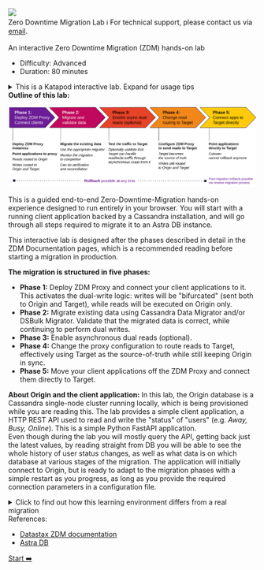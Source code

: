 <!-- TOP -->
<div class="top">
  <img class="scenario-academy-logo" src="https://datastax-academy.github.io/katapod-shared-assets/images/ds-academy-2023.svg" />
  <div class="scenario-title-section">
    <span class="scenario-title">Zero Downtime Migration Lab</span>
    <span class="scenario-subtitle">ℹ️ For technical support, please contact us via <a href="mailto:academy@datastax.com">email</a>.</span>
  </div>
</div>

<!-- CONTENT -->
<main>
    <br/>
    <div class="container px-4 py-2">
      <div class="row g-4 py-2 row-cols-1 row-cols-lg-1">
        <div class="feature col div-choice">
          <div class="scenario-description">An interactive Zero Downtime Migration (ZDM) hands-on lab</div>
          <ul>
            <li><span class="scenario-description-attribute">Difficulty</span>: Advanced</li>
            <li><span class="scenario-description-attribute">Duration</span>: 80 minutes</li>
          </ul>
          <details class="katapod-details"><summary>This is a Katapod interactive lab. Expand for usage tips</summary>
            <p>
              <i>
                This hands-on lab is built using the Katapod engine. If you have never encountered it before, this is how you use it:
              </i>
              <ul>
                <li>
                  You will proceed through a series of steps on the left panel, advancing to the next step by the click of a button.
                </li>
                <li>
                  On the right part of the lab, one or more consoles are spawned for you to execute commands and interact with the system.
                </li>
                <li>
                  Each step provides instructions and explanations on what is going on.
                </li>
                <li>
                  In particular, click on code blocks to execute them in their target console.
                </li>
                <li>
                  Commands that are executed already are marked as such. Usually you can execute a command as many times as you want (though this might not always be what you want to do).
                </li>
              </ul>
              <i><strong>Note:</strong> please do not leave the lab idle for longer than a few minutes, otherwise it would get hibernated, thereby losing some of its state, and you might need to start it all over.</i>
            </p>
          </details>
        </div>
      </div>
      <div class="row g-4 py-2 row-cols-1 row-cols-lg-1">
        <div class="feature col div-choice">
          <div class="scenario-description">
            <strong>Outline of this lab:</strong>
          </div>
          <div class="scenario-description">
            <p>
              <img src="https://raw.githubusercontent.com/DataStax-Academy/zdm-scenario-katapod/main/images/pz_annotated.png" />
            </p>
          </div>
          <div class="scenario-description-attribute">
            <p>
              This is a guided end-to-end Zero-Downtime-Migration hands-on experience
              designed to run entirely in your browser. You will start with a running client application
              backed by a Cassandra installation, and will go through all steps required
              to migrate it to an Astra DB instance.
            </p>
            <p>
              This interactive lab is designed after the phases described in detail in the ZDM Documentation pages,
              which is a recommended reading before starting a migration in production.
            </p>
            <p><strong>The migration is structured in five phases:</strong></p>
            <ul>
              <li>
                <strong>Phase 1:</strong>
                Deploy ZDM Proxy and connect your client applications to it. This activates the dual-write logic: writes will be "bifurcated" (sent both to Origin and Target), while reads will be executed on Origin only.
              </li>
              <li>
                <strong>Phase 2:</strong>
                Migrate existing data using Cassandra Data Migrator and/or DSBulk Migrator. Validate that the migrated data is correct, while continuing to perform dual writes.
              </li>
              <li>
                <strong>Phase 3:</strong>
                Enable asynchronous dual reads (optional).
              </li>
              <li>
                <strong>Phase 4:</strong>
                Change the proxy configuration to route reads to Target, effectively using Target as the source-of-truth while still keeping Origin in sync.
              </li>
              <li>
                <strong>Phase 5:</strong>
                Move your client applications off the ZDM Proxy and connect them directly to Target.
              </li>
            </ul>
            <p>
              <strong>About Origin and the client application:</strong>
              In this lab, the Origin database is a Cassandra single-node cluster running locally, which is being
              provisioned while you are reading this.
              The lab provides a simple client application, a HTTP REST API used to read and write
              the "status" of "users" (e.g. <i>Away, Busy, Online</i>). This is a simple Python FastAPI application.
            <br>
              Even though during the lab you will mostly query the API, getting back just the latest values,
              by reading straight from DB you will be able to see the whole history of user status changes, as well as what data is on which database at various stages of the migration.
              The application will initially connect to Origin, but is ready to adapt to the migration phases
              with a simple restart as you progress, as long as you provide the required connection parameters in a configuration file.
            </p>
            <details class="katapod-details"><summary>Click to find out how this learning environment differs from a real migration</summary>
              <p>
                <i>
                  This is an ephemeral setup, designed to be bootstrapped quickly and in such a way as to be easily packaged into a single host machine. As a consequence, please mind that:
                </i>
                <ul>
                  <li>
                    you will have a single ZDM Proxy instance (as opposed to at least three as suggested for production migrations);
                  </li>
                  <li>
                    All containers (including Origin!) will be running on a single machine. In a realistic setup this would put resiliency and availability at risk, and certainly hinder performance and throughput.
                  </li>
                </ul>
              </p>
            </details>
          </div>
        </div>
      </div>
      <div class="row g-4 py-2 row-cols-1 row-cols-lg-1">
        <div class="feature col div-choice">
          <div class="scenario-description">References:</div>
          <ul>
            <li><span class="scenario-description-attribute"><a href="https://docs.datastax.com/en/astra-serverless/docs/migrate/introduction.html" target="_blank">Datastax ZDM documentation</a></span></li>
            <li><span class="scenario-description-attribute"><a href="https://astra.datastax.com/" target="_blank">Astra DB</a></span></li>
          </ul>
        </div>
      </div>
    </div>
</main>

<!-- NAVIGATION -->
<div id="navigation-bottom" class="navigation-bottom">
 <a title="Start" href='command:katapod.loadPage?[{"step":"step1"}]'
    class="btn btn-dark navigation-bottom-right">Start ➡️
  </a>
</div>
